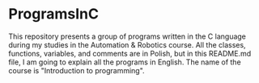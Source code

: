 # ProgramsInC #
This repository presents a group of programs written in the C language during my studies in the Automation &amp; Robotics course. All the classes, functions, variables, and comments are in Polish, but in this README.md file, I am going to explain all the programs in English. The name of the course is "Introduction to programming". 
